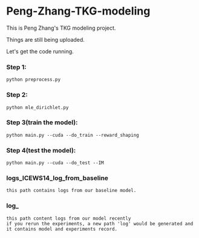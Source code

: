 # Peng-Zhang-TKG-modeling

This is Peng Zhang's TKG modeling project.

Things are still being uploaded.


Let's get the code running.

### Step 1:
    python preprocess.py
### Step 2:
    python mle_dirichlet.py
### Step 3(train the model):
    python main.py --cuda --do_train --reward_shaping
    
### Step 4(test the model):
    python main.py --cuda --do_test --IM




### logs_ICEWS14_log_from_baseline
    this path contains logs from our baseline model.
### log_
    this path content logs from our model recently
    if you rerun the experiments, a new path 'log' would be generated and it contains model and experiments record.
